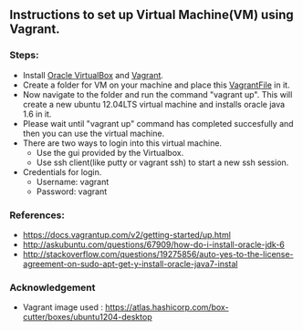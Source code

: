 ## Instructions to set up Virtual Machine(VM) using Vagrant.

### Steps:
* Install [Oracle VirtualBox](https://www.virtualbox.org/) and [Vagrant](http://www.vagrantup.com/).
* Create a folder for VM on your machine and place this [VagrantFile](https://github.com/SoftwareEngineeringToolDemos/FSE-2012-ReImInfer/blob/master/build-vm/Vagrantfile) in it.
* Now navigate to the folder and run the command "vagrant up". This will create a new ubuntu 12.04LTS virtual machine and installs oracle java 1.6 in it.
* Please wait until "vagrant up" command has completed succesfully and then you can use the virtual machine.
* There are two ways to login into this virtual machine.
  * Use the gui provided by the Virtualbox.
  * Use ssh client(like putty or vagrant ssh) to start a new ssh session.
* Credentials for login.
  * Username: vagrant
  * Password: vagrant

### References:

* https://docs.vagrantup.com/v2/getting-started/up.html
* http://askubuntu.com/questions/67909/how-do-i-install-oracle-jdk-6
* http://stackoverflow.com/questions/19275856/auto-yes-to-the-license-agreement-on-sudo-apt-get-y-install-oracle-java7-instal

### Acknowledgement

* Vagrant image used : https://atlas.hashicorp.com/box-cutter/boxes/ubuntu1204-desktop
